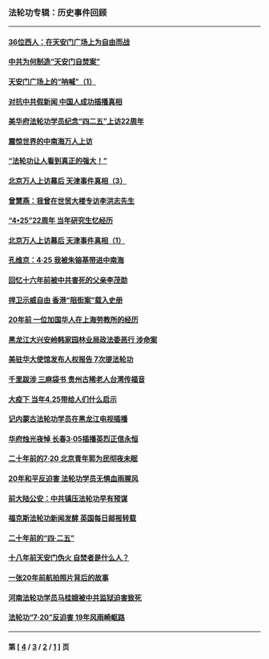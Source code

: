 ### 法轮功专辑：历史事件回顾
---
#### [36位西人：在天安门广场上为自由而战](../../pages/nf5793/n13390029.md?03090430) 
#### [中共为何制造“天安门自焚案”](../../pages/nf5793/n13183270.md?03090430) 
#### [天安门广场上的“呐喊”（1）](../../pages/nf5793/n13105277.md?03090430) 
#### [对抗中共假新闻 中国人成功插播真相](../../pages/nf5793/n12910618.md?03090430) 
#### [美华府法轮功学员纪念“四二五”上访22周年](../../pages/nf5793/n12904445.md?03090430) 
#### [震惊世界的中南海万人上访](../../pages/nf5793/n12903976.md?03090430) 
#### [“法轮功让人看到真正的强大！”](../../pages/nf5793/n12903195.md?03090430) 
#### [北京万人上访幕后 天津事件真相（3）](../../pages/nf5793/n12902807.md?03090430) 
#### [曾慧燕：我曾在世贸大楼专访李洪志先生](../../pages/nf5793/n12898729.md?03090430) 
#### [“4•25”22周年 当年研究生忆经历](../../pages/nf5793/n12894152.md?03090430) 
#### [北京万人上访幕后 天津事件真相（1）](../../pages/nf5793/n12885174.md?03090430) 
#### [孔维京：4·25 我被朱镕基带进中南海](../../pages/nf5793/n12864987.md?03090430) 
#### [回忆十六年前被中共害死的父亲李茂勋](../../pages/nf5793/n12880270.md?03090430) 
#### [捍卫示威自由 香港“阻街案”载入史册](../../pages/nf5793/n12811245.md?03090430) 
#### [20年前 一位加国华人在上海劳教所的经历](../../pages/nf5793/n12707932.md?03090430) 
#### [黑龙江大兴安岭韩家园林业局政法委恶行 涉命案](../../pages/nf5793/n12622815.md?03090430) 
#### [美驻华大使馆发布人权报告 7次提法轮功](../../pages/nf5793/n12520541.md?03090430) 
#### [千里跋涉 三麻袋书 贵州古稀老人台湾传福音](../../pages/nf5793/n12198750.md?03090430) 
#### [大疫下 当年4.25带给人们什么启示](../../pages/nf5793/n12058565.md?03090430) 
#### [记内蒙古法轮功学员在黑龙江电视插播](../../pages/nf5793/n11699194.md?03090430) 
#### [华府烛光夜悼 长春3·05插播英烈正信永恒](../../pages/nf5793/n11397432.md?03090430) 
#### [二十年前的7·20 北京青年郭为民彻夜未眠](../../pages/nf5793/n11354195.md?03090430) 
#### [20年和平反迫害 法轮功学员无惧血雨腥风](../../pages/nf5793/n11348279.md?03090430) 
#### [前大陆公安：中共镇压法轮功早有预谋](../../pages/nf5793/n11352168.md?03090430) 
#### [福克斯法轮功新闻发酵  英国每日邮报转载](../../pages/nf5793/n11285952.md?03090430) 
#### [二十年前的“四·二五”](../../pages/nf5793/n11207639.md?03090430) 
#### [十八年前天安门伪火 自焚者是什么人？](../../pages/nf5793/n10996556.md?03090430) 
#### [一张20年前航拍照片背后的故事](../../pages/nf5793/n10693797.md?03090430) 
#### [河南法轮功学员马桂娥被中共监狱迫害致死](../../pages/nf5793/n10684974.md?03090430) 
#### [法轮功“7‧20”反迫害 19年风雨崎岖路](../../pages/nf5793/n10570834.md?03090430) 

---
#### 第 [ [4](./4.md?03090430) / [3](./3.md?03090430) / [2](./2.md?03090430) / [1](./1.md?03090430) ] 页

